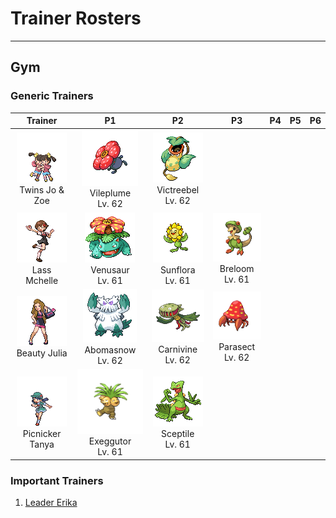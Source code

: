 # Trainer Rosters

---

## Gym


### Generic Trainers

| Trainer | P1 | P2 | P3 | P4 | P5 | P6 |
|:-------:|:--:|:--:|:--:|:--:|:--:|:--:|
| ![Twins Jo & Zoe](../../assets/trainers/twins.png "Twins Jo & Zoe")<br>Twins Jo & Zoe | ![Vileplume](../../assets/sprites/vileplume/front.gif "Vileplume")<br>Vileplume<br>Lv. 62 | ![Victreebel](../../assets/sprites/victreebel/front.gif "Victreebel")<br>Victreebel<br>Lv. 62 |
| ![Lass Mchelle](../../assets/trainers/lass.png "Lass Mchelle")<br>Lass Mchelle | ![Venusaur](../../assets/sprites/venusaur/front.gif "Venusaur")<br>Venusaur<br>Lv. 61 | ![Sunflora](../../assets/sprites/sunflora/front.gif "Sunflora")<br>Sunflora<br>Lv. 61 | ![Breloom](../../assets/sprites/breloom/front.gif "Breloom")<br>Breloom<br>Lv. 61 |
| ![Beauty Julia](../../assets/trainers/beauty.png "Beauty Julia")<br>Beauty Julia | ![Abomasnow](../../assets/sprites/abomasnow/front.gif "Abomasnow")<br>Abomasnow<br>Lv. 62 | ![Carnivine](../../assets/sprites/carnivine/front.gif "Carnivine")<br>Carnivine<br>Lv. 62 | ![Parasect](../../assets/sprites/parasect/front.gif "Parasect")<br>Parasect<br>Lv. 62 |
| ![Picnicker Tanya](../../assets/trainers/picnicker.png "Picnicker Tanya")<br>Picnicker Tanya | ![Exeggutor](../../assets/sprites/exeggutor/front.gif "Exeggutor")<br>Exeggutor<br>Lv. 61 | ![Sceptile](../../assets/sprites/sceptile/front.gif "Sceptile")<br>Sceptile<br>Lv. 61 |


### Important Trainers

1. [Leader Erika](important_trainers.md#leader-erika)
